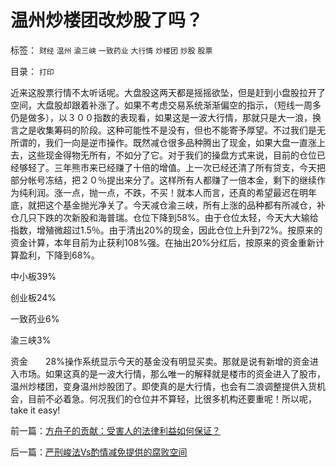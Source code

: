 # 温州炒楼团改炒股了吗？

标签： `财经` `温州` `渝三峡` `一致药业` `大行情` `炒楼团` `炒股` `股票` 

目录： `打印`

近来这股票行情不太听话呢。大盘股这两天都是摇摇欲坠，但是赶到小盘股拉开了空间，大盘股却跟着补涨了。如果不考虑交易系统渐渐偏空的指示，（短线一周多仍是做多），以３００指数的表现看，如果这是一波大行情，那就只是大一浪，换言之是收集筹码的阶段。这种可能性不是没有，但也不能寄予厚望。不过我们是无所谓的，我们一向是逆市操作。既然减仓很多品种腾出了现金，如果大盘一直涨上去，这些现金得物无所有，不如分了它。对于我们的操盘方式来说，目前的仓位已经够轻了。三年熊市来已经赚了十倍的增值。上一次已经还清了所有贷支，今天把部分帐号冻结，把２０％提出来分了。这样所有人都赚了一倍本金，剩下的继续作为纯利润。涨一点，抛一点，不跌，不买！就本人而言，还真的希望最迟在明年底，就把这个基金抛光净关了。今天减仓渝三峡，所有上涨的品种都有所减仓，补仓几只下跌的次新股和海普瑞。仓位下降到58%。由于仓位太轻，今天大大输给指数，增殖微超过1.5％。由于清出20%的现金，因此仓位上升到72%。按原来的资金计算，本年目前为止获利108%强。在抽出20%分红后，按原来的资金重新计算盈利，下降到68%。

中小板39%

创业板24%

一致药业6%

渝三峡3%

资金　　28%操作系统显示今天的基金没有明显买卖。那就是说有新增的资金进入市场。如果这真的是一波大行情，那么唯一的解释就是楼市的资金进入了股市，温州炒楼团，变身温州炒股团了。即使真的是大行情，也会有二浪调整提供入货机会，目前不必着急。何况我们的仓位并不算轻，比很多机构还要重呢！所以呢，take it easy!

前一篇：[方舟子的贡献：受害人的法律利益如何保证？](../../../2010/10/24/方舟子的贡献：受害人的法律利益如何保证？.md)

后一篇：[严刑峻法Vs酌情减免提供的腐败空间](../../../2010/10/25/严刑峻法Vs酌情减免提供的腐败空间.md)